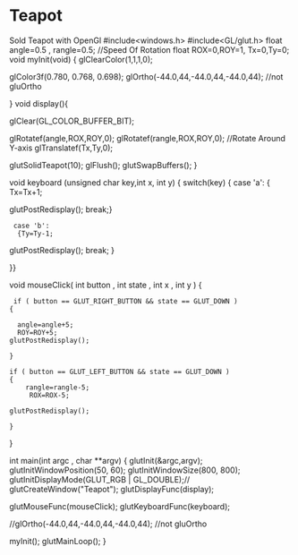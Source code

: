 # Teapot
Sold Teapot with OpenGl
#include<windows.h>
#include<GL/glut.h>
float angle=0.5 , rangle=0.5; //Speed Of Rotation
float ROX=0,ROY=1, Tx=0,Ty=0;
void myInit(void)
{
    glClearColor(1,1,1,0);

glColor3f(0.780, 0.768, 0.698);
glOrtho(-44.0,44,-44.0,44,-44.0,44); //not gluOrtho

}
void display(){

glClear(GL_COLOR_BUFFER_BIT);

glRotatef(angle,ROX,ROY,0);
glRotatef(rangle,ROX,ROY,0); //Rotate Around Y-axis
glTranslatef(Tx,Ty,0);


glutSolidTeapot(10);
glFlush();
glutSwapBuffers();
}




 void keyboard (unsigned char key,int x, int y)
 {
     switch(key)
     {
     case 'a':
{
      Tx=Tx+1;

glutPostRedisplay();
        break;}

     case 'b':
      {Ty=Ty-1;

glutPostRedisplay();
        break;
        }




 }}

void mouseClick( int button , int state , int x , int y )
 {

     if ( button == GLUT_RIGHT_BUTTON && state == GLUT_DOWN )
    {

      angle=angle+5;
      ROY=ROY+5;
    glutPostRedisplay();

    }

    if ( button == GLUT_LEFT_BUTTON && state == GLUT_DOWN )
    {
        rangle=rangle-5;
         ROX=ROX-5;

    glutPostRedisplay();

    }

 }


int main(int argc , char **argv)
{
    glutInit(&argc,argv);
glutInitWindowPosition(50, 60);
glutInitWindowSize(800, 800);
glutInitDisplayMode(GLUT_RGB | GL_DOUBLE);//
glutCreateWindow("Teapot");
glutDisplayFunc(display);

glutMouseFunc(mouseClick);
glutKeyboardFunc(keyboard);

//glOrtho(-44.0,44,-44.0,44,-44.0,44); //not gluOrtho

 myInit();
glutMainLoop();
}
